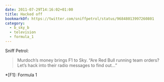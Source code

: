 ```yaml
---
date: 2011-07-29T14:16:02+01:00
title: Hacked off
bookmarkOf: https://twitter.com/sniffpetrol/status/96848013997260801
category:
  - b_sky_b
  - television
  - formula_1
---
```


Sniff Petrol:

> Murdoch’s money brings F1 to Sky. “Are Red Bull running team orders? Let’s hack into their radio messages to find out…”

*[F1]: Formula 1
